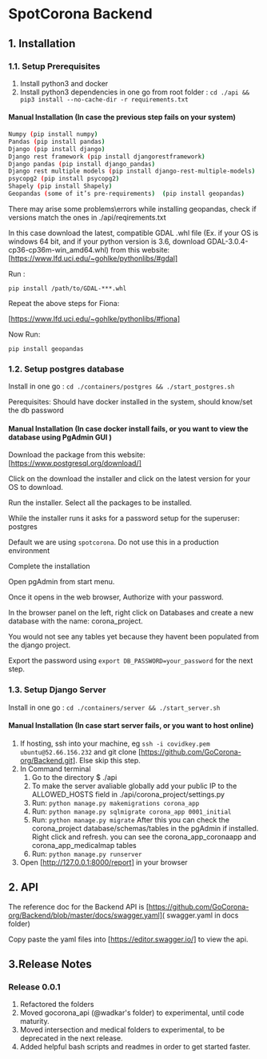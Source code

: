 # SpotCorona Backend

## 1. Installation

### 1.1. Setup Prerequisites

1. Install python3 and docker
2. Install python3 dependencies in one go from root folder : `cd ./api && pip3 install --no-cache-dir -r requirements.txt`

#### Manual Installation (In case the previous step fails on your system)

```bash
Numpy (pip install numpy)
Pandas (pip install pandas)
Django (pip install django)
Django rest framework (pip install djangorestframework)
Django pandas (pip install django_pandas)
Django rest multiple models (pip install django-rest-multiple-models)
psycopg2 (pip install psycopg2)
Shapely (pip install Shapely)
Geopandas (some of it’s pre-requirements)  (pip install geopandas)
```

There may arise some problems\errors while installing geopandas, check if versions match the ones in ./api/reqirements.txt

In this case download the latest, compatible GDAL .whl file (Ex. if your OS is windows 64 bit, and if your python version is 3.6, download GDAL-3.0.4-cp36-cp36m-win_amd64.whl) from this website:
[https://www.lfd.uci.edu/~gohlke/pythonlibs/#gdal]

Run :

`pip install /path/to/GDAL-***.whl`

Repeat the above steps for Fiona:

[https://www.lfd.uci.edu/~gohlke/pythonlibs/#fiona]

Now Run:

`pip install geopandas`

### 1.2. Setup postgres database

Install in one go : `cd ./containers/postgres && ./start_postgres.sh`

Perequisites: Should have docker installed in the system, should know/set the db password

#### Manual Installation (In case docker install fails, or you want to view the database using PgAdmin GUI )

Download the package from this website:
[https://www.postgresql.org/download/]

Click on the download the installer and click on the latest version for your OS to download.

Run the installer. Select all the packages to be installed.

While the installer runs it asks for a password setup for the superuser: postgres

Default we are using `spotcorona`. Do not use this in a production environment

Complete the installation

Open pgAdmin from start menu.

Once it opens in the web browser, Authorize with your password.

In the browser panel on the left, right click on Databases and create a new database with the name: corona_project.

You would not see any tables yet because they havent been populated from the django project.

Export the password using `export DB_PASSWORD=your_password` for the next step.

### 1.3. Setup Django Server

Install in one go : `cd ./containers/server && ./start_server.sh`

#### Manual Installation (In case start server fails, or you want to host online)

1. If hosting, ssh into your machine, eg `ssh -i covidkey.pem ubuntu@52.66.156.232` and git clone [https://github.com/GoCorona-org/Backend.git]. Else skip this step.
2. In Command terminal
   1. Go to the directory $ ./api  
   2. To make the server avaliable globally add your public IP to the ALLOWED_HOSTS field in ./api/corona_project/settings.py
   3. Run: `python manage.py makemigrations corona_app`
   4. Run: `python manage.py sqlmigrate corona_app 0001_initial`
   5. Run: `python manage.py migrate`
        After this you can check the corona_project database/schemas/tables in the pgAdmin if installed. Right click and refresh. you can see the corona_app_coronaapp and corona_app_medicalmap tables
   6. Run: `python manage.py runserver`
3. Open [http://127.0.0.1:8000/report] in your browser

## 2. API

The reference doc for the Backend API is [https://github.com/GoCorona-org/Backend/blob/master/docs/swagger.yaml]( swagger.yaml in docs folder)

Copy paste the yaml files into [https://editor.swagger.io/] to view the api.

## 3.Release Notes

### Release 0.0.1

1. Refactored the folders
2. Moved gocorona_api (@wadkar's folder) to experimental, until code maturity.
3. Moved intersection and medical folders to experimental, to be deprecated in the next release.
4. Added helpful bash scripts and readmes in order to get started faster.
